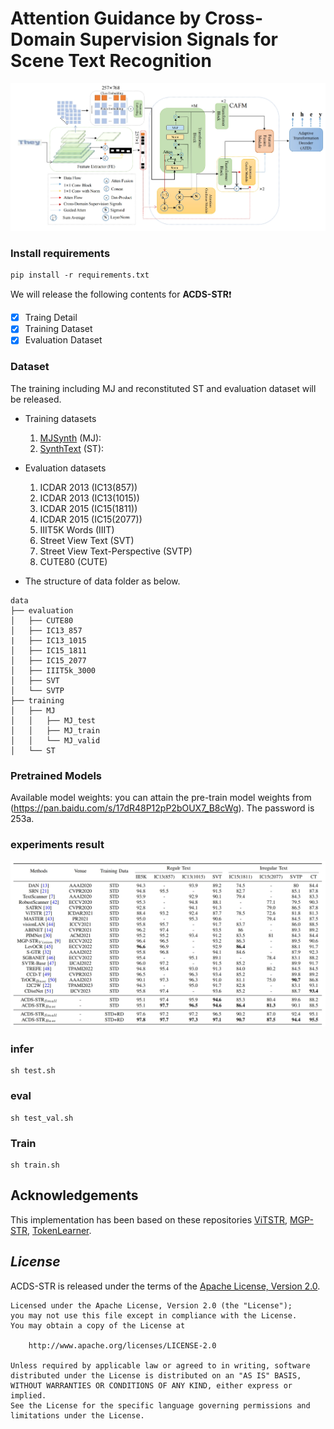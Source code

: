 # Attention Guidance by Cross-Domain Supervision Signals for Scene Text Recognition

![data_demo](/assets/images/networks.png)


### Install requirements

```
pip install -r requirements.txt
```

We will release the following contents for **ACDS-STR**:exclamation:

- [x] Traing Detail
- [x] Training Dataset
- [x] Evaluation Dataset

### Dataset

The training including MJ and reconstituted ST and evaluation dataset will be released.

- Training datasets

    1. [MJSynth]() (MJ): 
    2. [SynthText]() (ST):

- Evaluation datasets
    1. ICDAR 2013 (IC13(857))
    2. ICDAR 2013 (IC13(1015))
    3. ICDAR 2015 (IC15(1811))
    4. ICDAR 2015 (IC15(2077))
    5. IIIT5K Words (IIIT)
    6. Street View Text (SVT)
    7. Street View Text-Perspective (SVTP)
    8. CUTE80 (CUTE)

- The structure of data folder as below.
```
data
├── evaluation
│   ├── CUTE80
│   ├── IC13_857
|   ├── IC13_1015
│   ├── IC15_1811
│   ├── IC15_2077
│   ├── IIIT5k_3000
│   ├── SVT
│   └── SVTP
├── training
│   ├── MJ
│   │   ├── MJ_test
│   │   ├── MJ_train
│   │   └── MJ_valid
│   └── ST
```

### Pretrained Models 

Available model weights:
you can attain the pre-train model weights from (https://pan.baidu.com/s/17dR48P12pP2bOUX7_B8cWg). The password is 253a.


### experiments result
![experiments reuslts](/assets/images/experiments_result.png)

### infer
```
sh test.sh
```

### eval
```
sh test_val.sh
```

### Train
```
sh train.sh
```

## Acknowledgements
This implementation has been based on these repositories [ViTSTR](https://github.com/roatienza/deep-text-recognition-benchmark), [MGP-STR](https://github.com/AlibabaResearch/AdvancedLiterateMachinery/tree/main/OCR/MGP-STR), [TokenLearner](https://github.com/google-research/scenic/tree/main/scenic/projects/token_learner).


## *License*

ACDS-STR is released under the terms of the [Apache License, Version 2.0](LICENSE).

```
Licensed under the Apache License, Version 2.0 (the "License");
you may not use this file except in compliance with the License.
You may obtain a copy of the License at

    http://www.apache.org/licenses/LICENSE-2.0

Unless required by applicable law or agreed to in writing, software
distributed under the License is distributed on an "AS IS" BASIS,
WITHOUT WARRANTIES OR CONDITIONS OF ANY KIND, either express or implied.
See the License for the specific language governing permissions and
limitations under the License.
```
